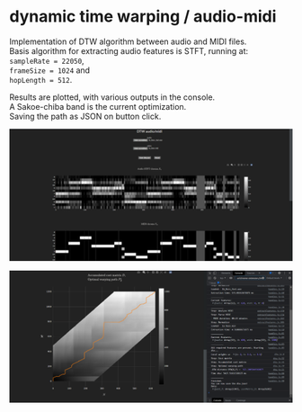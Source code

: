 # dynamic time warping / audio-midi
Implementation of DTW algorithm between audio and MIDI files.  
Basis algorithm for extracting audio features is STFT, running at:  
`sampleRate = 22050`,  
`frameSize = 1024` and  
`hopLength = 512`.  
  
Results are plotted, with various outputs in the console.  
A Sakoe-chiba band is the current optimization.  
Saving the path as JSON on button click.

![Chromas](https://github.com/de-tre/dtw-audio-midi.js/blob/main/screenshots/Chromas.png)

![Cost matrix, path, console](https://github.com/de-tre/dtw-audio-midi.js/blob/main/screenshots/Cost%20matrix%2C%20path%2C%20console.png)
